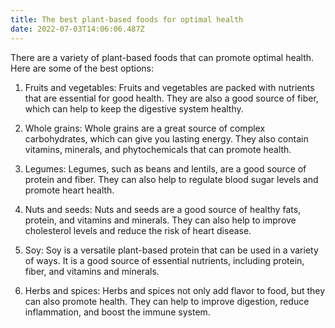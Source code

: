 ```yaml
---
title: The best plant-based foods for optimal health
date: 2022-07-03T14:06:06.487Z
---
```


There are a variety of plant-based foods that can promote optimal health. Here are some of the best options:

1. Fruits and vegetables: Fruits and vegetables are packed with nutrients that are essential for good health. They are also a good source of fiber, which can help to keep the digestive system healthy.

2. Whole grains: Whole grains are a great source of complex carbohydrates, which can give you lasting energy. They also contain vitamins, minerals, and phytochemicals that can promote health.

3. Legumes: Legumes, such as beans and lentils, are a good source of protein and fiber. They can also help to regulate blood sugar levels and promote heart health.

4. Nuts and seeds: Nuts and seeds are a good source of healthy fats, protein, and vitamins and minerals. They can also help to improve cholesterol levels and reduce the risk of heart disease.

5. Soy: Soy is a versatile plant-based protein that can be used in a variety of ways. It is a good source of essential nutrients, including protein, fiber, and vitamins and minerals.

6. Herbs and spices: Herbs and spices not only add flavor to food, but they can also promote health. They can help to improve digestion, reduce inflammation, and boost the immune system.
